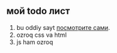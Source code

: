 ## мой todo лист
1. bu oddiy sayt [посмотрите сами](https://ruzimurod11.github.io/todo-list/).
1. ozroq css va html
1. js ham ozroq
